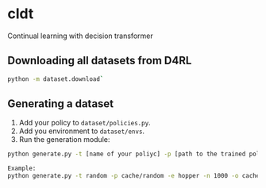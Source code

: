 # cldt
Continual learning with decision transformer

## Downloading all datasets from D4RL

```bash
python -m dataset.download`
```

## Generating a dataset

1. Add your policy to `dataset/policies.py`.
2. Add you environment to `dataset/envs`.
3. Run the generation module:

```bash
python generate.py -t [name of your poliyc] -p [path to the trained policy (if applicable)] -e [name of your env] -n 1000 -o [output file path] --render --seed 0

Example:
python generate.py -t random -p cache/random -e hopper -n 1000 -o cache/hopper.pkl --render --seed 0
```